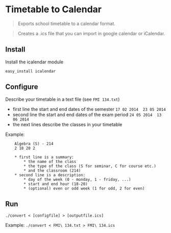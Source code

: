 Timetable to Calendar
======================

> Exports school timetable to a calendar format.

> Creates a .ics file that you can import in google calendar or iCalendar.

## Install

Install the icalendar module

`easy_install icalendar`

## Configure

Describe your timetable in a text file (see `FMI 134.txt`)
* first line the start and end dates of the semester
`17 02 2014  23 05 2014`
* second line the start and end dates of the exam period
`24 05 2014  13 06 2014`
* the next lines describe the classes in your timetable

Example:
```
	Algebra (S) - 214 
	2 18 20 2
```

		* first line is a summary:
			* the name of the class
			* the type of the class (S for seminar, C for course etc.)
			* and the classroom (214)
		* second line is a description:
			* day of the week (0 - monday, 1 - friday, ...)
			* start and end hour (18-20)
			* (optional) even or odd week (1 for odd, 2 for even)

## Run
```./convert < [configfile] > [outputfile.ics]```

Example:
```./convert < FMI\ 134.txt > FMI\ 134.ics```

